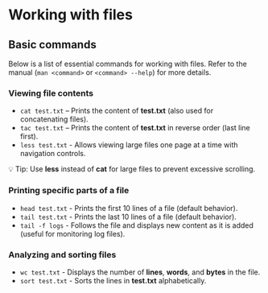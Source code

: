 # Working with files

## Basic commands

Below is a list of essential commands for working with files. Refer to the manual (`man <command>` or `<command> --help`) for more details.

### Viewing file contents

- `cat test.txt` – Prints the content of **test.txt** (also used for concatenating files).
- `tac test.txt` – Prints the content of **test.txt** in reverse order (last line first).
- `less test.txt` - Allows viewing large files one page at a time with navigation controls.

💡 Tip: Use **less** instead of **cat** for large files to prevent excessive scrolling.

### Printing specific parts of a file

- `head test.txt` - Prints the first 10 lines of a file (default behavior).
- `tail test.txt` - Prints the last 10 lines of a file (default behavior).
- `tail -f logs` - Follows the file and displays new content as it is added (useful for monitoring log files).

### Analyzing and sorting files

- `wc test.txt` - Displays the number of **lines**, **words**, and **bytes** in the file.
- `sort test.txt` - Sorts the lines in **test.txt** alphabetically.
